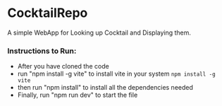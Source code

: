 # CocktailRepo
A simple WebApp for Looking up Cocktail and Displaying them.

### Instructions to Run:
- After you have cloned the code
- run "npm install -g vite" to install vite in your system
`npm install -g vite`
- then run "npm install" to install all the dependencies needed
- Finally, run "npm run dev" to start the file
